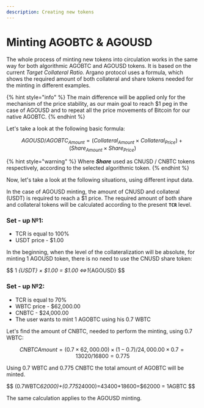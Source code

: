 ```yaml
---
description: Creating new tokens
---
```


# Minting AGOBTC & AGOUSD

The whole process of minting new tokens into circulation works in the same way for both algorithmic AGOBTC and AGOUSD tokens. It is based on the current _Target Collateral Ratio._ Argano protocol uses a formula, which shows the required amount of both collateral and share tokens needed for the minting in different examples.

{% hint style="info" %}
The main difference will be applied only for the mechanism of the price stability, as our main goal to reach $1 peg in the case of AGOUSD and to repeat all the price movements of Bitcoin for our native AGOBTC.
{% endhint %}

Let's take a look at the following basic formula:

$$
AGOUSD / AGOBTC _{Amount}=(Collateral_{Amount}×Collateral_{Price}) +(Share_{Amount}×Share_{Price})
$$

{% hint style="warning" %}
Where _**Share**_ used as CNUSD / CNBTC tokens respectively, according to the selected algorithmic token.
{% endhint %}

Now, let's take a look at the following situations, using different input data.

In the case of AGOUSD minting, the amount of CNUSD and collateral \(USDT\) is required to reach a $1 price. The required amount of both share and collateral tokens will be calculated according to the present **`TCR`** level.

### Set - up №1:

* TCR is equal to 100%
* USDT price - $1.00

In the beginning, when the level of the collateralization will be absolute, for minting 1 AGOUSD token, there is no need to use the CNUSD share token:

$$
1 _{USDT} × $1.00 = $1.00 ⇔1_{AGOUSD}
$$

### Set - up №2:

* TCR  is equal to 70%
* WBTC price - $62,000.00
* CNBTC - $24,000.00
* The user wants to mint 1 AGOBTC using his 0.7 WBTC

Let's find the amount of CNBTC, needed to perform the minting, using 0.7 WBTC:

$$
CNBTC Amount= (0.7×62,000.00)×(1-0.7)/24,000.00×0.7=13020/16800=0.775
$$

Using 0.7 WBTC and 0.775 CNBTC the total amount of AGOBTC will be minted.

$$
(0.7WBTC*62000)+(0.775*24000)=43400+18600=$62000 = 1AGBTC
$$

The same calculation applies to the AGOUSD minting.

